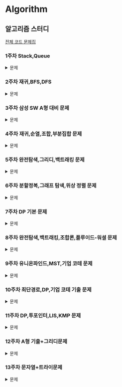 # Algorithm

## 알고리즘 스터디

[전체 코드 문제집](https://www.acmicpc.net/group/workbook/23041)

### 1주차 Stack,Queue

<details>
<summary>문제</summary>
  
| 번호  | 사이트 | 문제| 난이도   |
| ----- | ------ | --- | -------- |
|18115|백준|[카드놓기](https://www.acmicpc.net/problem/18115)|실버 III|
|3986|백준|[좋은단어](https://www.acmicpc.net/problem/3986)|실버 IV|
|5430|백준|[AC](https://www.acmicpc.net/problem/5430)|골드 V|

</details>

### 2주차 재귀,BFS,DFS

<details>
<summary>문제</summary>
  
| 번호  | 사이트 | 문제| 난이도   |
| ----- | ------ | --- | -------- |
|1260|백준|[DFS와 BFS](https://www.acmicpc.net/problem/1260)|실버 II|
|2644|백준|[촌수계산](https://www.acmicpc.net/problem/2644)|실버 II|
|2606|백준|[바이러스](https://www.acmicpc.net/problem/2606)|실버 III|
|2178|백준|[미로 탐색](https://www.acmicpc.net/problem/2178)|실버 I|
|2667|백준|[단지번호붙이기](https://www.acmicpc.net/problem/2667)|실버 I|
|1914|백준|[하노이탑](https://www.acmicpc.net/problem/1914)|골드 V|
|7576|백준|[토마토](https://www.acmicpc.net/problem/7576)|골드 V|

</details>

### 3주차 삼성 SW A형 대비 문제

<details>
<summary>문제</summary>

| 번호  | 사이트 | 문제                                                                                                                                                                                                                                                                                                              | 난이도   |
| ----- | ------ | ----------------------------------------------------------------------------------------------------------------------------------------------------------------------------------------------------------------------------------------------------------------------------------------------------------------- | -------- |
| 14510 | SWEA   | [나무높이](https://swexpertacademy.com/main/code/userProblem/userProblemDetail.do?contestProbId=AYFofW8qpXYDFAR4&categoryId=AYFofW8qpXYDFAR4&categoryType=CODE)                                                                                                                                                   | D2       |
| 1249  | SWEA   | [ 보급로](https://swexpertacademy.com/main/code/problem/problemDetail.do?contestProbId=AV15QRX6APsCFAYD&categoryId=AV15QRX6APsCFAYD&categoryType=CODE&problemTitle=s%2Fw+%EB%AC%B8%EC%A0%9C%ED%95%B4%EA%B2%B0+%EC%9D%91%EC%9A%A9&orderBy=FIRST_REG_DATETIME&selectCodeLang=ALL&select-1=&pageSize=10&pageIndex=2) | D4       |
| 1767  | SWEA   | [ 프로세서 연결하기](https://swexpertacademy.com/main/code/problem/problemDetail.do?contestProbId=AV4suNtaXFEDFAUf&categoryId=AV4suNtaXFEDFAUf&categoryType=CODE&problemTitle=%ED%94%84%EB%A1%9C%EC%84%B8%EC%84%9C&orderBy=FIRST_REG_DATETIME&selectCodeLang=ALL&select-1=&pageSize=10&pageIndex=1)               | X        |
| 2252  | 백준   | [ 줄세우기](https://www.acmicpc.net/problem/2252)                                                                                                                                                                                                                                                                 | 골드 III |
| 17471 | 백준   | [ 게리멘더링](https://www.acmicpc.net/problem/17471)                                                                                                                                                                                                                                                              | 골드 III |
| 17472 | 백준   | [ 다리만들기2](https://www.acmicpc.net/problem/17472)                                                                                                                                                                                                                                                             | 골드I    |

</details>

### 4주차 재귀,순열,조합,부분집합 문제

<details>
<summary>문제</summary>

| 번호  | 사이트 | 문제                                                   | 난이도  |
| ----- | ------ | ------------------------------------------------------ | ------- |
| 1182  | 백준   | [부분수열의 합](https://www.acmicpc.net/problem/1182)  | 실버 II |
| 11051 | 백준   | [이항계수2 ](https://www.acmicpc.net/problem/11051)    | 실버 II |
| 14889 | 백준   | [스타트와 링크](https://www.acmicpc.net/problem/14889) | 실버 I  |
| 1759  | 백준   | [암호만들기](https://www.acmicpc.net/problem/1759)     | 골드 V  |
| 15686 | 백준   | [치킨 배달](https://www.acmicpc.net/problem/15686)     | 골드 V  |
| 16938 | 백준   | [캠프 준비](https://www.acmicpc.net/problem/16938)     | 골드 V  |
| 1062  | 백준   | [가르침](https://www.acmicpc.net/problem/1062)         | 골드 IV |

</details>

### 5주차 완전탐색,그리디,백트래킹 문제

<details>
<summary>문제</summary>

| 번호  | 사이트 | 문제                                                  | 난이도  |
| ----- | ------ | ----------------------------------------------------- | ------- |
| 16953 | 백준   | [A->B](https://www.acmicpc.net/problem/16953)         | 실버 II  |
| 1038  | 백준   | [감소하는수](https://www.acmicpc.net/problem/1038)    | 골드 V  |
| 1931  | 백준   | [회의실 배정](https://www.acmicpc.net/problem/1931)   | 골드 V  |
| 1715  | 백준   | [카드 정렬하기](https://www.acmicpc.net/problem/1715) | 골드 IV |
| 1987  | 백준   | [알파벳](https://www.acmicpc.net/problem/1987)        | 골드 IV |
| 9663  | 백준   | [NQueen](https://www.acmicpc.net/problem/9663)        | 골드 IV |
| 22856 | 백준   | [트리순회](https://www.acmicpc.net/problem/22856)     | 골드 IV |

</details>

### 6주차 분할정복,그래프 탐색,위상 정렬 문제

<details>
<summary>문제</summary>

| 번호  | 사이트 | 문제                                                       | 난이도   |
| ----- | ------ | ---------------------------------------------------------- | -------- |
| 13171 | 백준   | [A](https://www.acmicpc.net/problem/13171)                 | 실버 III  |
| 17070 | 백준   | [파이프 옮기기1](https://www.acmicpc.net/problem/17070)    | 골드 V   |
| 10830 | 백준   | [행렬 제곱](https://www.acmicpc.net/problem/10830)         | 골드 IV  |
| 1967  | 백준   | [트리의 지름](https://www.acmicpc.net/problem/1967)        | 골드 IV  |
| 2206  | 백준   | [벽 부수고 이동하기](https://www.acmicpc.net/problem/2206) | 골드 III |
| 2623  | 백준   | [음악프로그램](https://www.acmicpc.net/problem/2623)       | 골드 III |

</details>

### 7주차 DP 기본 문제

<details>
<summary>문제</summary>

| 번호  | 사이트 | 문제                                                                | 난이도  |
| ----- | ------ | ------------------------------------------------------------------- | ------- |
| 2579  | 백준   | [계단오르기](https://www.acmicpc.net/problem/2579)                  | 실버 III |
| 11053 | 백준   | [가장 긴 증가하는 부분 수열](https://www.acmicpc.net/problem/11053) | 실버 II |
| 1912  | 백준   | [지름길](https://www.acmicpc.net/problem/1446)                      | 실버 I  |
| 13398 | 백준   | [연속합 2](https://www.acmicpc.net/problem/13398)                   | 골드 V  |
| 1520  | 백준   | [강의실 배정](https://www.acmicpc.net/problem/11000)                | 골드 V  |

</details>

### 8주차 완전탐색,백트래킹,조합론,플루이드-워셜 문제

<details>
<summary>문제</summary>

| 번호  | 사이트 | 문제                                                     | 난이도  |
| ----- | ------ | -------------------------------------------------------- | ------- |
| 25624 | 백준   | [SNUPTI](https://www.acmicpc.net/problem/25624)          | 실버 III |
| 6603  | 백준   | [로또](https://www.acmicpc.net/problem/6603)             | 실버 II |
| 14888 | 백준   | [연산자 끼워넣기](https://www.acmicpc.net/problem/14888) | 실버 I  |
| 1956  | 백준   | [운동](https://www.acmicpc.net/problem/1956)             | 골드 IV |
| 16234 | 백준   | [인구 이동](https://www.acmicpc.net/problem/16234)       | 골드 IV |

</details>

### 9주차 유니온파인드,MST,기업 코테 문제

<details>
<summary>문제</summary>

| 번호  | 사이트 | 문제                                                   | 난이도   |
| ----- | ------ | ------------------------------------------------------ | -------- |
| 1138  | 백준   | [한 줄로 서기](https://www.acmicpc.net/problem/1138)   | 실버 II   |
| 1535  | 백준   | [안녕](https://www.acmicpc.net/problem/1535)           | 실버 II  |
| 14500 | 백준   | [테트로미노](https://www.acmicpc.net/problem/14500)    | 골드 IV  |
| 1976  | 백준   | [여행 가자](https://www.acmicpc.net/problem/1976)      | 골드 IV  |
| 1647  | 백준   | [도시 분할 계획](https://www.acmicpc.net/problem/1647) | 골드 IV  |
| 13418 | 백준   | [학교 탐방하기](https://www.acmicpc.net/problem/13418) | 골드 III |
| 4195  | 백준   | [친구 네트워크](https://www.acmicpc.net/problem/4195)  | 골드 II  |

</details>

### 10주차 최단경로,DP,기업 코테 기출 문제

<details>
<summary>문제</summary>

| 번호  | 사이트 | 문제                                                               | 난이도   |
| ----- | ------ | ------------------------------------------------------------------ | -------- |
| 11055 | 백준   | [가장 큰 증가하는 부분수열](https://www.acmicpc.net/problem/11055) | 실버 II   |
| 2607  | 백준   | [비슷한 단어](https://www.acmicpc.net/problem/2607)                | 실버 II  |
| 15486 | 백준   | [퇴사2](https://www.acmicpc.net/problem/15486)                     | 골드 V   |
| 13549 | 백준   | [숨바꼭질3](https://www.acmicpc.net/problem/13549)                 | 골드 V   |
| 9084  | 백준   | [동전](https://www.acmicpc.net/problem/9084)                       | 골드 V   |
| 11657 | 백준   | [타임머신](https://www.acmicpc.net/problem/11657)                  | 골드 IV  |
| 1238  | 백준   | [파티](https://www.acmicpc.net/problem/1238)                     | 골드 III |

</details>

### 11주차 DP,투포인터,LIS,KMP 문제

<details>
<summary>문제</summary>

| 번호  | 사이트 | 문제                                                               | 난이도   |
| ----- | ------ | ------------------------------------------------------------------ | -------- |
| 2467  | 백준   | [용액](https://www.acmicpc.net/problem/2467)                         | 골드 V   |
| 14658 | 백준   | [하늘에서 별똥별이 빗발친다](https://www.acmicpc.net/problem/14658)  | 골드 III  |
| 2550  | 백준   | [전구](https://www.acmicpc.net/problem/2550)                         | 골드 III   |
| 1520  | 백준   | [내리막 길](https://www.acmicpc.net/problem/1520)                    | 골드 III   |
| 1786  | 백준   | [찾기](https://www.acmicpc.net/problem/1786)                        | 플레 V   |

</details>

### 12주차 A형 기출+그리디문제

<details>
<summary>문제</summary>

| 번호  | 사이트 | 문제                                                               | 난이도   |
| ----- | ------ | ------------------------------------------------------------------ | -------- |
| 2589  | 백준   | [보물섬](https://www.acmicpc.net/problem/2589)                       | 골드 V   |
| 19539 | 백준   | [사과나무](https://www.acmicpc.net/problem/19539)                    | 골드 V  |
| 1744  | 백준   | [수 묶기](https://www.acmicpc.net/problem/1744)                      | 골드 IV   |
| 17281  | 백준   | [⚾](https://www.acmicpc.net/problem/17281)                        | 골드 IV   |
| 16637  | 백준   | [괄호 추가하기](https://www.acmicpc.net/problem/16637)              | 골드 III   |

</details>

### 13주차 문자열+트라이문제

<details>
<summary>문제</summary>

| 번호  | 사이트 | 문제                                                               | 난이도   |
| ----- | ------ | ------------------------------------------------------------------ | -------- |
| 2866  | 백준   | [문자열 잘라내기](https://www.acmicpc.net/problem/2866)              | 골드 V   |
| 2179 | 백준   | [비슷한 단어](https://www.acmicpc.net/problem/2179)                   | 골드 IV  |
| 5052  | 백준   | [전화번호 목록](https://www.acmicpc.net/problem/5052)                  | 골드 IV  |
| 22860  | 백준   | [폴더 정리(small)](https://www.acmicpc.net/problem/22860)           | 골드 III |
| 14725  | 백준   | [개미굴](https://www.acmicpc.net/problem/14725)                     | 골드 III |

</details>
